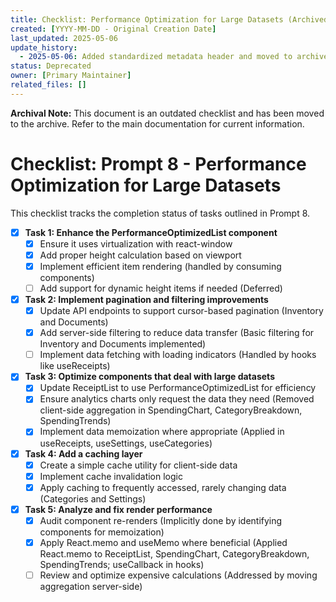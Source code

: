 ```yaml
---
title: Checklist: Performance Optimization for Large Datasets (Archived)
created: [YYYY-MM-DD - Original Creation Date]
last_updated: 2025-05-06
update_history:
  - 2025-05-06: Added standardized metadata header and moved to archive.
status: Deprecated
owner: [Primary Maintainer]
related_files: []
---
```


**Archival Note:** This document is an outdated checklist and has been moved to the archive. Refer to the main documentation for current information.

# Checklist: Prompt 8 - Performance Optimization for Large Datasets

This checklist tracks the completion status of tasks outlined in Prompt 8.

- [x] **Task 1: Enhance the PerformanceOptimizedList component**
  - [x] Ensure it uses virtualization with react-window
  - [x] Add proper height calculation based on viewport
  - [x] Implement efficient item rendering (handled by consuming components)
  - [ ] Add support for dynamic height items if needed (Deferred)

- [x] **Task 2: Implement pagination and filtering improvements**
  - [x] Update API endpoints to support cursor-based pagination (Inventory and Documents)
  - [x] Add server-side filtering to reduce data transfer (Basic filtering for Inventory and Documents implemented)
  - [ ] Implement data fetching with loading indicators (Handled by hooks like useReceipts)

- [x] **Task 3: Optimize components that deal with large datasets**
  - [x] Update ReceiptList to use PerformanceOptimizedList for efficiency
  - [x] Ensure analytics charts only request the data they need (Removed client-side aggregation in SpendingChart, CategoryBreakdown, SpendingTrends)
  - [x] Implement data memoization where appropriate (Applied in useReceipts, useSettings, useCategories)

- [x] **Task 4: Add a caching layer**
  - [x] Create a simple cache utility for client-side data
  - [x] Implement cache invalidation logic
  - [x] Apply caching to frequently accessed, rarely changing data (Categories and Settings)

- [x] **Task 5: Analyze and fix render performance**
  - [x] Audit component re-renders (Implicitly done by identifying components for memoization)
  - [x] Apply React.memo and useMemo where beneficial (Applied React.memo to ReceiptList, SpendingChart, CategoryBreakdown, SpendingTrends; useCallback in hooks)
  - [ ] Review and optimize expensive calculations (Addressed by moving aggregation server-side)
